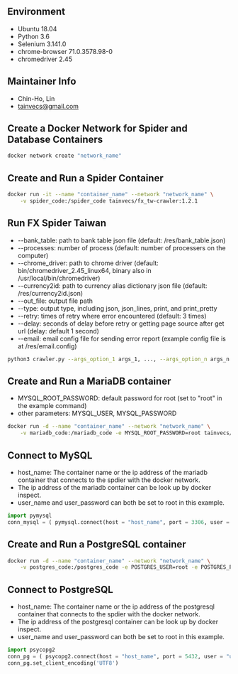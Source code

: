 ## Environment
* Ubuntu 18.04
* Python 3.6
* Selenium 3.141.0
* chrome-browser 71.0.3578.98-0
* chromedriver 2.45


## Maintainer Info
* Chin-Ho, Lin
* <tainvecs@gmail.com>


## Create a Docker Network for Spider and Database Containers

```bash
docker network create "network_name"
```


## Create and Run a Spider Container

```bash
docker run -it --name "container_name" --network "network_name" \
    -v spider_code:/spider_code tainvecs/fx_tw-crawler:1.2.1
```


## Run FX Spider Taiwan

* --bank_table: path to bank table json file (default: /res/bank_table.json)
* --processes: number of process (default: number of processers on the computer)
* --chrome_driver: path to chrome driver (default: bin/chromedriver_2.45_linux64, binary also in /usr/local/bin/chromedriver)
* --currency2id: path to currency alias dictionary json file (default: /res/currency2id.json)
* --out_file: output file path
* --type: output type, including json, json_lines, print, and print_pretty
* --retry: times of retry where error encountered (default: 3 times)
* --delay: seconds of delay before retry or getting page source after get url (delay: default 1 second)
* --email: email config file for sending error report (example config file is at /res/email.config)

```bash
python3 crawler.py --args_option_1 args_1, ..., --args_option_n args_n
```


## Create and Run a MariaDB container

* MYSQL_ROOT_PASSWORD: default password for root (set to "root" in the example command)
* other parameters: MYSQL_USER, MYSQL_PASSWORD

```bash
docker run -d --name "container_name" --network "network_name" \
    -v mariadb_code:/mariadb_code -e MYSQL_ROOT_PASSWORD=root tainvecs/fx_tw-mariadb:0.0.3
```


## Connect to MySQL

* host_name: The container name or the ip address of the mariadb container that connects to the spdier with the docker network.
* The ip address of the mariadb container can be look up by docker inspect.
* user_name and user_password can both be set to root in this example.

```Python
import pymysql
conn_mysql = ( pymysql.connect(host = "host_name", port = 3306, user = "user_name", password = "user_password", charset="utf8") )
```


## Create and Run a PostgreSQL container

```bash
docker run -d --name "container_name" --network "network_name" \
    -v postgres_code:/postgres_code -e POSTGRES_USER=root -e POSTGRES_PASSWORD=root tainvecs/fx_tw-postgres:0.0.3
```


## Connect to PostgreSQL

* host_name: The container name or the ip address of the postgresql container that connects to the spdier with the docker network.
* The ip address of the postgresql container can be look up by docker inspect.
* user_name and user_password can both be set to root in this example.

```Python
import psycopg2
conn_pg = ( psycopg2.connect(host = "host_name", port = 5432, user = "user_name", password = "user_password") )
conn_pg.set_client_encoding('UTF8')
```
